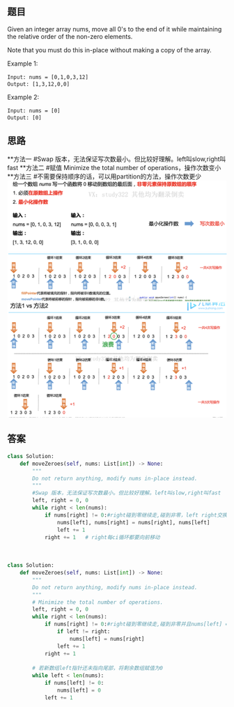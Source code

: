 ## 题目

Given an integer array nums, move all 0's to the end of it while maintaining the relative order of the non-zero elements.

Note that you must do this in-place without making a copy of the array.


Example 1:
```
Input: nums = [0,1,0,3,12]
Output: [1,3,12,0,0]
```
Example 2:
```
Input: nums = [0]
Output: [0]
```
## 思路
**方法一 #Swap 版本，无法保证写次数最小。但比较好理解。left叫slow,right叫fast
**方法二 #赋值 Minimize the total number of operations，操作次数变小
**方法三 #不需要保持顺序的话，可以用partition的方法，操作次数更少
![pre](https://github.com/SSRRBB/Leetcode/blob/main/Images/41.png)
![pre](https://github.com/SSRRBB/Leetcode/blob/main/Images/42.png)
![pre](https://github.com/SSRRBB/Leetcode/blob/main/Images/43.png)

## 答案
```python
class Solution:
    def moveZeroes(self, nums: List[int]) -> None:
        """
        Do not return anything, modify nums in-place instead.
        """
        #Swap 版本，无法保证写次数最小。但比较好理解。left叫slow,right叫fast
        left, right = 0, 0
        while right < len(nums):
            if nums[right] != 0:#right碰到零继续走,碰到非零，left right交换
                nums[left], nums[right] = nums[right], nums[left]
                left += 1
            right += 1   # right每ci循环都要向前移动 
            
        

```

```python
class Solution:
    def moveZeroes(self, nums: List[int]) -> None:
        """
        Do not return anything, modify nums in-place instead.
        """
        # Minimize the total number of operations.
        left, right = 0, 0
        while right < len(nums):
            if nums[right] != 0:#right碰到零继续走,碰到非零并且nums[left] = ！nums[right], 将来right的值给right
                if left != right:
                    nums[left] = nums[right]
                left += 1
            right += 1
            
        # 若新数组left指针还未指向尾部，将剩余数组赋值为0
        while left < len(nums):
            if nums[left] != 0:
                nums[left] = 0
            left += 1
            


```
